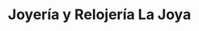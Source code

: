 ---
title: "Joyería y Relojería La Joya"
url: /guadalupe/joyeria-y-relojeria-la-joya/
shop: Schmuck
---